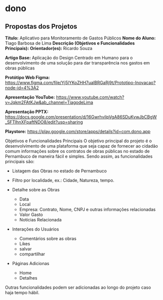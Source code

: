 # dono

## Propostas dos Projetos

**Título:** Aplicativo para Monitoramento de Gastos Públicos
**Nome do Aluno:** Tiago Barbosa de Lima
**Descrição (Objetivos e Funcionalidades Principais):**
**Orientador(es):** Ricardo Souza

**Artigo Base:** Aplicação do Design Centrado em Humano para o desenvolvimento de uma solução para dar transparência nos gastos em obras públicas 

**Protótipo Web Figma:** https://www.figma.com/file/Yj5lYKoZHH7ualBRGaRj9t/Prototipo-Inovacao?node-id=4%3A2 
 
 **Apresentação YouTube:** https://www.youtube.com/watch?v=Jqkm2FAtKJw&ab_channel=TiagodeLima
 
 **Apresentação PPTX:** https://docs.google.com/presentation/d/16GwrhvilpVgA86SDuKvwJbCBgW_SFTlhnXFpaftNDO8/edit?usp=sharing
 
 **Playstore:** https://play.google.com/store/apps/details?id=com.dono.app
 
Objetivos e Funcionalidades Principais 
O objetivo principal do projeto é o desenvolvimento de uma plataforma que seja capaz de fornecer ao cidadão comum informações sobre os contratos de obras públicas no estado de Pernambuco de maneira fácil e simples. Sendo assim, as funcionalidades principais são:

- Listagem das Obras no estado de Pernambuco 
- Filtro por localidade, ex.: Cidade, Natureza, tempo.
- Detalhe sobre as Obras
   - Data 
   - Local
   - Empresa: Contrato, Nome, CNPJ e outras informações relacionadas
   - Valor Gasto
   - Notícias Relacionada
   
- Interações do Usuários
   - Comentários sobre as obras
   - Likes
   - salvar
   - compartilhar
   
- Páginas Adicionas
  - Home
  - Detalhes

Outras funcionalidades podem ser adicionadas ao longo do projeto caso haja tempo hábil.
